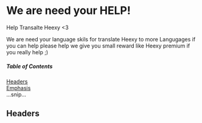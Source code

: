 # We are need your HELP!
Help Transalte Heexy &lt;3

We are need your language skils for translate Heexy to more Langugages if you can help please help we give you small reward like Heexy premium if you really help ;)

##### Table of Contents  
[Headers](#headers)  
[Emphasis](#emphasis)  
...snip...    
<a name="headers"/>
## Headers
